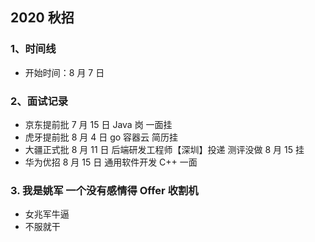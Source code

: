## 2020 秋招

### 1、时间线

- 开始时间：8 月 7 日

### 2、面试记录

- 京东提前批 7 月 15 日 Java 岗 一面挂
- 虎牙提前批 8 月 4 日 go 容器云 简历挂
- 大疆正式批 8 月 11 日 后端研发工程师【深圳】投递 测评没做 8 月 15 挂
- 华为优招 8 月 15 日 通用软件开发 C++ 一面

### 3. 我是姚军 一个没有感情得 Offer 收割机

- 女兆军牛逼
- 不服就干
